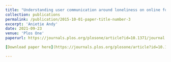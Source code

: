 ```yaml
---
title: "Understanding user communication around loneliness on online forums"
collection: publications
permalink: /publication/2015-10-01-paper-title-number-3
excerpt: 'Anietie Andy'
date: 2021-09-23
venue: 'Plos One'
paperurl: https://journals.plos.org/plosone/article?id=10.1371/journal.pone.0257791

[Download paper here](https://journals.plos.org/plosone/article?id=10.1371/journal.pone.0257791)

---
```


